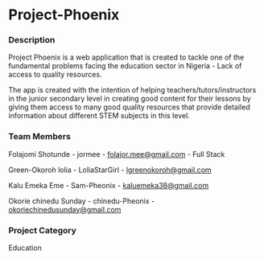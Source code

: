 # Project-Phoenix

### Description
Project Phoenix is a web application that is created to tackle one of the fundamental problems facing the education sector in Nigeria - Lack of access to quality resources.

The app is created with the intention of helping teachers/tutors/instructors in the junior secondary level in creating good content for their lessons by giving them access to many good quality resources that provide detailed information about different STEM subjects in this level.

### Team Members

Folajomi Shotunde - jormee  - folajor.mee@gmail.com - Full Stack

Green-Okoroh lolia - LoliaStarGirl - lgreenokoroh@gmail.com

Kalu Emeka Eme - Sam-Pheonix - kaluemeka38@gmail.com

Okorie chinedu Sunday - chinedu-Pheonix - okoriechinedusunday@gmail.com

### Project Category

Education
